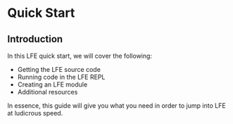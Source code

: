 # Quick Start


## Introduction

In this LFE quick start, we will cover the following:

* Getting the LFE source code
* Running code in the LFE REPL
* Creating an LFE module
* Additional resources

In essence, this guide will give you what you need in order to jump into LFE at
ludicrous speed.
